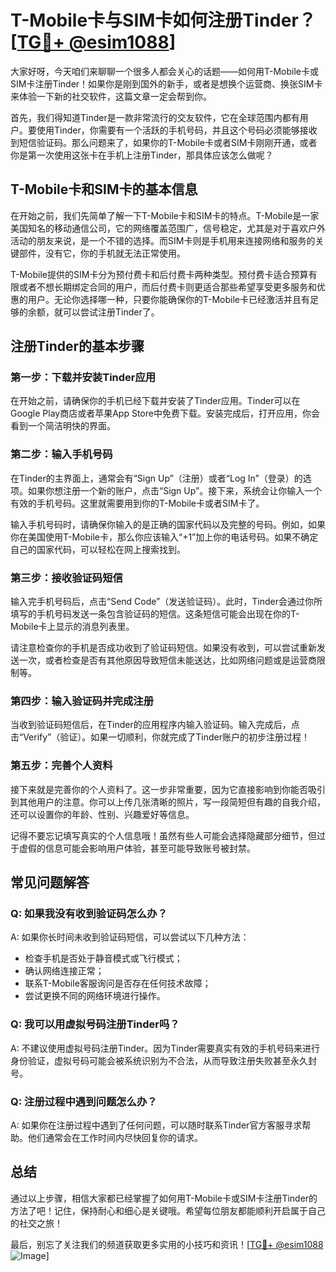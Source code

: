 # T-Mobile卡与SIM卡如何注册Tinder？[[TG💪+ @esim1088](https://t.me/s/esim1088)]

大家好呀，今天咱们来聊聊一个很多人都会关心的话题——如何用T-Mobile卡或SIM卡注册Tinder！如果你是刚到国外的新手，或者是想换个运营商、换张SIM卡来体验一下新的社交软件，这篇文章一定会帮到你。

首先，我们得知道Tinder是一款非常流行的交友软件，它在全球范围内都有用户。要使用Tinder，你需要有一个活跃的手机号码，并且这个号码必须能够接收到短信验证码。那么问题来了，如果你的T-Mobile卡或者SIM卡刚刚开通，或者你是第一次使用这张卡在手机上注册Tinder，那具体应该怎么做呢？

## T-Mobile卡和SIM卡的基本信息

在开始之前，我们先简单了解一下T-Mobile卡和SIM卡的特点。T-Mobile是一家美国知名的移动通信公司，它的网络覆盖范围广，信号稳定，尤其是对于喜欢户外活动的朋友来说，是一个不错的选择。而SIM卡则是手机用来连接网络和服务的关键部件，没有它，你的手机就无法正常使用。

T-Mobile提供的SIM卡分为预付费卡和后付费卡两种类型。预付费卡适合预算有限或者不想长期绑定合同的用户，而后付费卡则更适合那些希望享受更多服务和优惠的用户。无论你选择哪一种，只要你能确保你的T-Mobile卡已经激活并且有足够的余额，就可以尝试注册Tinder了。

## 注册Tinder的基本步骤

### 第一步：下载并安装Tinder应用

在开始之前，请确保你的手机已经下载并安装了Tinder应用。Tinder可以在Google Play商店或者苹果App Store中免费下载。安装完成后，打开应用，你会看到一个简洁明快的界面。

### 第二步：输入手机号码

在Tinder的主界面上，通常会有“Sign Up”（注册）或者“Log In”（登录）的选项。如果你想注册一个新的账户，点击“Sign Up”。接下来，系统会让你输入一个有效的手机号码。这里就需要用到你的T-Mobile卡或者SIM卡了。

输入手机号码时，请确保你输入的是正确的国家代码以及完整的号码。例如，如果你在美国使用T-Mobile卡，那么你应该输入“+1”加上你的电话号码。如果不确定自己的国家代码，可以轻松在网上搜索找到。

### 第三步：接收验证码短信

输入完手机号码后，点击“Send Code”（发送验证码）。此时，Tinder会通过你所填写的手机号码发送一条包含验证码的短信。这条短信可能会出现在你的T-Mobile卡上显示的消息列表里。

请注意检查你的手机是否成功收到了验证码短信。如果没有收到，可以尝试重新发送一次，或者检查是否有其他原因导致短信未能送达，比如网络问题或是运营商限制等。

### 第四步：输入验证码并完成注册

当收到验证码短信后，在Tinder的应用程序内输入验证码。输入完成后，点击“Verify”（验证）。如果一切顺利，你就完成了Tinder账户的初步注册过程！

### 第五步：完善个人资料

接下来就是完善你的个人资料了。这一步非常重要，因为它直接影响到你能否吸引到其他用户的注意。你可以上传几张清晰的照片，写一段简短但有趣的自我介绍，还可以设置你的年龄、性别、兴趣爱好等信息。

记得不要忘记填写真实的个人信息哦！虽然有些人可能会选择隐藏部分细节，但过于虚假的信息可能会影响用户体验，甚至可能导致账号被封禁。

## 常见问题解答

### Q: 如果我没有收到验证码怎么办？

A: 如果你长时间未收到验证码短信，可以尝试以下几种方法：
- 检查手机是否处于静音模式或飞行模式；
- 确认网络连接正常；
- 联系T-Mobile客服询问是否存在任何技术故障；
- 尝试更换不同的网络环境进行操作。

### Q: 我可以用虚拟号码注册Tinder吗？

A: 不建议使用虚拟号码注册Tinder。因为Tinder需要真实有效的手机号码来进行身份验证，虚拟号码可能会被系统识别为不合法，从而导致注册失败甚至永久封号。

### Q: 注册过程中遇到问题怎么办？

A: 如果你在注册过程中遇到了任何问题，可以随时联系Tinder官方客服寻求帮助。他们通常会在工作时间内尽快回复你的请求。

## 总结

通过以上步骤，相信大家都已经掌握了如何用T-Mobile卡或SIM卡注册Tinder的方法了吧！记住，保持耐心和细心是关键哦。希望每位朋友都能顺利开启属于自己的社交之旅！

最后，别忘了关注我们的频道获取更多实用的小技巧和资讯！[[TG💪+ @esim1088](https://t.me/s/esim1088) ![Image](https://i.postimg.cc/4NQfJmqS/Snipaste-2025-05-13-00-14-12.png)]